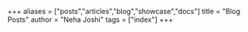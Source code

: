 +++
aliases = ["posts","articles","blog","showcase","docs"]
title = "Blog Posts"
author = "Neha Joshi"
tags = ["index"]
+++
